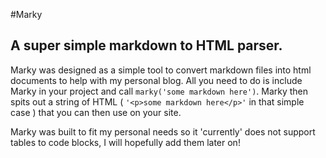 #Marky

A super simple markdown to HTML parser.
---

Marky was designed as a simple tool to convert markdown files into html documents to help with my personal blog. All you need to do is include Marky in your project and call `marky('some markdown here')`. Marky then spits out a string of HTML ( `'<p>some markdown here</p>'` in that simple case ) that you can then use on your site.

Marky was built to fit my personal needs so it 'currently' does not support tables to code blocks, I will hopefully add them later on!   
